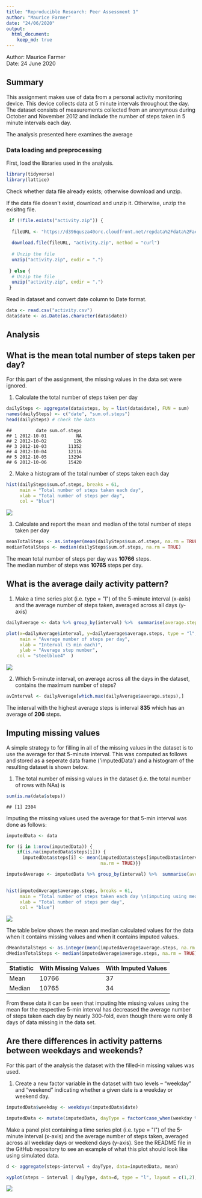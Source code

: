 ```yaml
---
title: "Reproducible Research: Peer Assessment 1"
author: "Maurice Farmer"
date: "24/06/2020"
output: 
  html_document: 
    keep_md: true
---
```




Author: Maurice Farmer  
Date: 24 June 2020


## Summary  
This assignment makes use of data from a personal activity monitoring device. This device collects data at 5 minute intervals throughout the day. The dataset consists of measurements collected from an anonymous during October and November 2012 and include the number of steps taken in 5 minute intervals each day.  

The analysis presented here examines the average

### Data loading and preprocessing  
First, load the libraries used in the analysis.  


```r
library(tidyverse)
library(lattice)
```


Check whether data file already exists; otherwise download and unzip. 

If the data file doesn't exist, download and unzip it. Otherwise, unzip the exisitng file.   


```r
 if (!file.exists("activity.zip")) {
  
  fileURL <- "https://d396qusza40orc.cloudfront.net/repdata%2Fdata%2Factivity.zip"
  
  download.file(fileURL, "activity.zip", method = "curl")
  
  # Unzip the file
  unzip("activity.zip", exdir = ".")
  
 } else {
  # Unzip the file
  unzip("activity.zip", exdir = ".")
 }
```

Read in dataset and convert date column to Date format.  

```r
data <- read.csv("activity.csv")
data$date <- as.Date(as.character(data$date))
```

## Analysis

## What is the mean total number of steps taken per day?

For this part of the assignment, the missing values in the data set were ignored.  

1. Calculate the total number of steps taken per day  

```r
dailySteps <- aggregate(data$steps, by = list(data$date), FUN = sum)
names(dailySteps) <- c("date", "sum.of.steps")
head(dailySteps) # check the data
```

```
##         date sum.of.steps
## 1 2012-10-01           NA
## 2 2012-10-02          126
## 3 2012-10-03        11352
## 4 2012-10-04        12116
## 5 2012-10-05        13294
## 6 2012-10-06        15420
```

2. Make a histogram of the total number of steps taken each day  


```r
hist(dailySteps$sum.of.steps, breaks = 61, 
     main = "Total number of steps taken each day", 
     xlab = "Total number of steps per day",
     col = "blue")
```

![](PA1_template_files/figure-html/histogram1-1.png)<!-- -->

3. Calculate and report the mean and median of the total number of steps taken per day

```r
meanTotalSteps <- as.integer(mean(dailySteps$sum.of.steps, na.rm = TRUE))
medianTotalSteps <- median(dailySteps$sum.of.steps, na.rm = TRUE)
```

The mean total number of steps per day was **10766** steps.   
The median number of steps was **10765** steps per day.

## What is the average daily activity pattern?

1. Make a time series plot (i.e. type = "l") of the 5-minute interval (x-axis) and the average number of steps taken, averaged across all days (y-axis)


```r
dailyAverage <- data %>% group_by(interval) %>%  summarise(average.steps = mean(steps, na.rm = TRUE))

plot(x=dailyAverage$interval, y=dailyAverage$average.steps, type = "l", 
     main = "Average number of steps per day", 
     xlab = "Interval (5 min each)", 
     ylab = "Average step number",
    col = "steelblue4"  )
```

![](PA1_template_files/figure-html/dailypattern-1.png)<!-- -->

2. Which 5-minute interval, on average across all the days in the dataset, contains the maximum number of steps?


```r
avInterval <- dailyAverage[which.max(dailyAverage$average.steps),]
```

The interval with the highest average steps is interval **835** which has an average of **206** steps.

## Imputing missing values

A simple strategy to for filling in all of the missing values in the dataset is to use the average for that 5-minute interval. This was computed as follows and stored as a seperate data frame ('imputedData') and a histogram of the resulting dataset is shown below.

1. The total number of missing values in the dataset (i.e. the total number of rows with NAs) is 

```r
sum(is.na(data$steps))
```

```
## [1] 2304
```

Imputing the missing values used the average for that 5-min interval was done as follows:  


```r
imputedData <- data

for (i in 1:nrow(imputedData)) {
    if(is.na(imputedData$steps[i])) {
      imputedData$steps[i] <- mean(imputedData$steps[imputedData$interval==imputedData$interval[i]], 
                                   na.rm = TRUE)}}

imputedAverage <- imputedData %>% group_by(interval) %>%  summarise(average.steps = mean(steps, 
                                                                                         na.rm = TRUE))

hist(imputedAverage$average.steps, breaks = 61, 
     main = "Total number of steps taken each day \n(imputing using mean)", 
     xlab = "Total number of steps per day",
     col = "blue")
```

![](PA1_template_files/figure-html/imputingMean-1.png)<!-- -->

The table below shows the mean and median calculated values for the data when it contains missing values and when it contains imputed values.    


```r
dMeanTotalSteps <- as.integer(mean(imputedAverage$average.steps, na.rm = TRUE))
dMedianTotalSteps <- median(imputedAverage$average.steps, na.rm = TRUE)
```


| Statistic | With Missing Values | With Imputed Values |
|-----------|---------------------|---------------------|
| Mean      | 10766 |   37|
| Median    | 10765| 34 |

From these data it can be seen that imputing hte missing values using the mean for the respective 5-min interval has decreased the average number of steps taken each day by nearly 300-fold, even though there were only 8 days of data missing in the data set.   

## Are there differences in activity patterns between weekdays and weekends?

For this part of the analysis the dataset with the filled-in missing values was used.

1. Create a new factor variable in the dataset with two levels – “weekday” and “weekend” indicating whether a given date is a weekday or weekend day.


```r
imputedData$weekday <- weekdays(imputedData$date)

imputedData <- mutate(imputedData, dayType = factor(case_when(weekday %in% c("Monday", "Tuesday", "Wednesday", "Thursday", "Friday") ~ "weekday", weekday %in% c("Saturday", "Sunday") ~ "weekend", TRUE ~ NA_character_)))
```
Make a panel plot containing a time series plot (i.e. type = "l") of the 5-minute interval (x-axis) and the average number of steps taken, averaged across all weekday days or weekend days (y-axis). See the README file in the GitHub repository to see an example of what this plot should look like using simulated data.

```r
d <- aggregate(steps~interval + dayType, data=imputedData, mean)

xyplot(steps ~ interval | dayType, data=d, type = "l", layout = c(1,2), xlab="Interval", ylab="Number of steps")
```

![](PA1_template_files/figure-html/panelplot-1.png)<!-- -->
